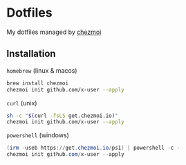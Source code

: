 # Dotfiles

My dotfiles managed by [chezmoi](https://www.chezmoi.io)

## Installation

`homebrew` (linux & macos)

```bash
brew install chezmoi
chezmoi init github.com/x-user --apply
```

`curl` (unix)

```bash
sh -c "$(curl -fsLS get.chezmoi.io)"
chezmoi init github.com/x-user --apply
```

`powershell` (windows)

```powershell
(irm -useb https://get.chezmoi.io/ps1) | powershell -c -
chezmoi init github.com/x-user --apply
```

<!-- code: language=markdown vim: set ft=markdown: -->
